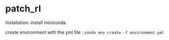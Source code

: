 # patch_rl

Installation:
install miniconda

create environment with the yml file : `conda env create -f environment.yml`
 
